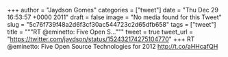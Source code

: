 
+++
author = "Jaydson Gomes"
categories = ["tweet"]
date = "Thu Dec 29 16:53:57 +0000 2011"
draft = false
image = "No media found for this Tweet"
slug = "5c76f739f48a2d6f3cf30ac544723c2d65dfb658"
tags = ["tweet"]
title = """RT @eminetto: Five Open S..."""
tweet = true
tweet_url = "https://twitter.com/jaydson/status/152432174275104770"
+++
RT @eminetto: Five Open Source Technologies for 2012 http://t.co/aHHcafQH
